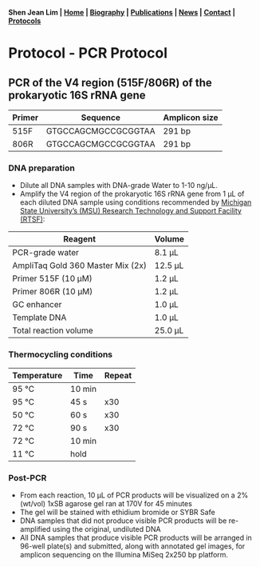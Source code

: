 **Shen Jean Lim | [Home](https://shenjean.github.io) | [Biography](bio.md) | [Publications](pubs.md) | [News](news.md) | [Contact](contact.md) | [Protocols](protocols.md)**

# Protocol - PCR Protocol 
## PCR of the V4 region (515F/806R) of the prokaryotic 16S rRNA gene

| Primer | Sequence |	Amplicon size | 
| ------ | -------- | ------------ |
| 515F | GTGCCAGCMGCCGCGGTAA | 291 bp |
| 806R | GTGCCAGCMGCCGCGGTAA | 291 bp | 

### DNA preparation
- Dilute all DNA samples with DNA-grade Water to 1-10 ng/µL.
- Amplify the V4 region of the prokaryotic 16S rRNA gene from 1 µL of each diluted DNA sample using conditions recommended by [Michigan State University’s (MSU) Research Technology and Support Facility (RTSF)](https://rtsf.natsci.msu.edu/genomics/technical-documents/amplicon-metagenomic-guide.aspx):

| Reagent | Volume |
| ------- | ------ |
| PCR-grade water |	8.1 µL |
| AmpliTaq Gold 360 Master Mix (2x)	| 12.5 µL |
| Primer 515F (10 µM)	| 1.2 µL |
| Primer 806R (10 µM)	| 1.2 µL |
| GC enhancer	| 1.0 µL |
| Template DNA	| 1.0 µL |
| Total reaction volume	| 25.0 µL |

### Thermocycling conditions

| Temperature |	Time |	Repeat |
| ------- | ------ | ------ | 
| 95 °C	| 10 min	|
| 95 °C	| 45 s | x30 |
| 50 °C	| 60 s | x30 |
| 72 °C	| 90 s | x30 |
| 72 °C	| 10 min | |	
| 11 °C	| hold	| |

### Post-PCR

- From each reaction, 10 µL of PCR products will be visualized on a 2% (wt/vol) 1xSB agarose gel ran at 170V for 45 minutes
- The gel will be stained with ethidium bromide or SYBR Safe
- DNA samples that did not produce visible PCR products will be re-amplified using the original, undiluted DNA
- All DNA samples that produce visible PCR products will be arranged in 96-well plate(s) and submitted, along with annotated gel images, for amplicon sequencing on the Illumina MiSeq 2x250 bp platform.
